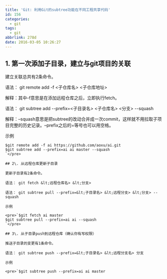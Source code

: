 ```yaml
---
title: 'Git: 利用Git的subtree功能在不同工程共享代码'
id: 156
categories:
  - git
tags:
  - git
abbrlink: 278d
date: 2016-03-05 10:26:27
---
```


## 1\. 第一次添加子目录，建立与git项目的关联

建立关联总共有2条命令。

语法： git remote add -f &lt;子仓库名> &lt;子仓库地址>

解释：其中-f意思是在添加远程仓库之后，立即执行fetch。

语法： git subtree add --prefix=&lt;子目录名> &lt;子仓库名> &lt;分支> --squash

解释：–squash意思是把subtree的改动合并成一次commit，这样就不用拉取子项目完整的历史记录。–prefix之后的=等号也可以用空格。

示例

    $git remote add -f ai https://github.com/aoxu/ai.git  
    $git subtree add --prefix=ai ai master --squash
    `</pre>

    ## 2\. 从远程仓库更新子目录

    更新子目录有2条命令。

    语法： git fetch &lt;远程仓库名> &lt;分支>

    语法： git subtree pull --prefix=&lt;子目录名> &lt;远程分支> &lt;分支> --squash

    示例

    <pre>`$git fetch ai master  
    $git subtree pull --prefix=ai ai --squash
    `</pre>

    ## 3\. 从子目录push到远程仓库（确认你有写权限）

    推送子目录的变更有1条命令。

    语法： git subtree push --prefix=&lt;子目录名> &lt;远程分支名> 分支

    示例

    <pre>`$git subtree push --prefix=ai ai master
    
